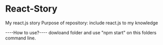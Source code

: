# React-Story
My react.js story
Purpose of repository: include react.js to my knowledge

----How to use?----
dowloand folder and use "npm start" on this folders command line.
